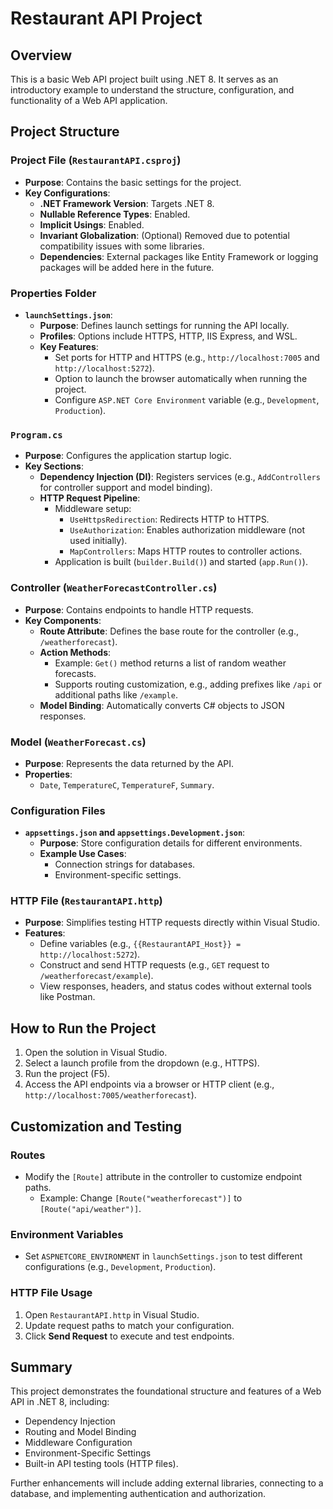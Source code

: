 # Restaurant API Project

## Overview
This is a basic Web API project built using .NET 8. It serves as an introductory example to understand the structure, configuration, and functionality of a Web API application.

## Project Structure

### Project File (`RestaurantAPI.csproj`)
- **Purpose**: Contains the basic settings for the project.
- **Key Configurations**:
  - **.NET Framework Version**: Targets .NET 8.
  - **Nullable Reference Types**: Enabled.
  - **Implicit Usings**: Enabled.
  - **Invariant Globalization**: (Optional) Removed due to potential compatibility issues with some libraries.
  - **Dependencies**: External packages like Entity Framework or logging packages will be added here in the future.

### Properties Folder
- **`launchSettings.json`**:
  - **Purpose**: Defines launch settings for running the API locally.
  - **Profiles**: Options include HTTPS, HTTP, IIS Express, and WSL.
  - **Key Features**:
    - Set ports for HTTP and HTTPS (e.g., `http://localhost:7005` and `http://localhost:5272`).
    - Option to launch the browser automatically when running the project.
    - Configure `ASP.NET Core Environment` variable (e.g., `Development`, `Production`).

### `Program.cs`
- **Purpose**: Configures the application startup logic.
- **Key Sections**:
  - **Dependency Injection (DI)**: Registers services (e.g., `AddControllers` for controller support and model binding).
  - **HTTP Request Pipeline**:
    - Middleware setup:
      - `UseHttpsRedirection`: Redirects HTTP to HTTPS.
      - `UseAuthorization`: Enables authorization middleware (not used initially).
      - `MapControllers`: Maps HTTP routes to controller actions.
    - Application is built (`builder.Build()`) and started (`app.Run()`).

### Controller (`WeatherForecastController.cs`)
- **Purpose**: Contains endpoints to handle HTTP requests.
- **Key Components**:
  - **Route Attribute**: Defines the base route for the controller (e.g., `/weatherforecast`).
  - **Action Methods**:
    - Example: `Get()` method returns a list of random weather forecasts.
    - Supports routing customization, e.g., adding prefixes like `/api` or additional paths like `/example`.
  - **Model Binding**: Automatically converts C# objects to JSON responses.

### Model (`WeatherForecast.cs`)
- **Purpose**: Represents the data returned by the API.
- **Properties**:
  - `Date`, `TemperatureC`, `TemperatureF`, `Summary`.

### Configuration Files
- **`appsettings.json` and `appsettings.Development.json`**:
  - **Purpose**: Store configuration details for different environments.
  - **Example Use Cases**:
    - Connection strings for databases.
    - Environment-specific settings.

### HTTP File (`RestaurantAPI.http`)
- **Purpose**: Simplifies testing HTTP requests directly within Visual Studio.
- **Features**:
  - Define variables (e.g., `{{RestaurantAPI_Host}} = http://localhost:5272`).
  - Construct and send HTTP requests (e.g., `GET` request to `/weatherforecast/example`).
  - View responses, headers, and status codes without external tools like Postman.

## How to Run the Project
1. Open the solution in Visual Studio.
2. Select a launch profile from the dropdown (e.g., HTTPS).
3. Run the project (F5).
4. Access the API endpoints via a browser or HTTP client (e.g., `http://localhost:7005/weatherforecast`).

## Customization and Testing
### Routes
- Modify the `[Route]` attribute in the controller to customize endpoint paths.
  - Example: Change `[Route("weatherforecast")]` to `[Route("api/weather")]`.

### Environment Variables
- Set `ASPNETCORE_ENVIRONMENT` in `launchSettings.json` to test different configurations (e.g., `Development`, `Production`).

### HTTP File Usage
1. Open `RestaurantAPI.http` in Visual Studio.
2. Update request paths to match your configuration.
3. Click **Send Request** to execute and test endpoints.

## Summary
This project demonstrates the foundational structure and features of a Web API in .NET 8, including:
- Dependency Injection
- Routing and Model Binding
- Middleware Configuration
- Environment-Specific Settings
- Built-in API testing tools (HTTP files).

Further enhancements will include adding external libraries, connecting to a database, and implementing authentication and authorization.
